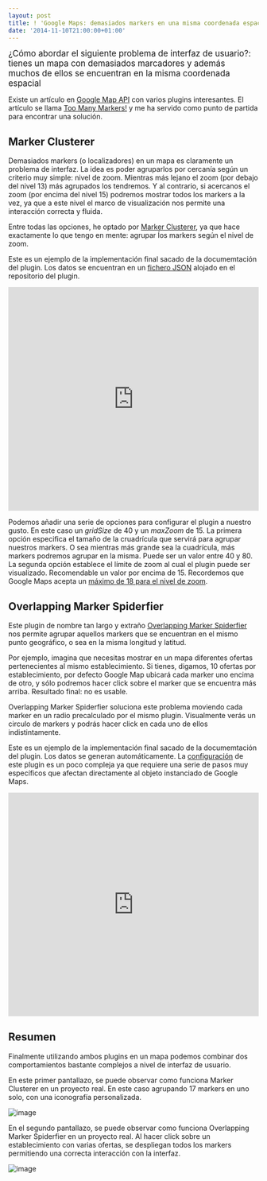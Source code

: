 ```yaml
--- 
layout: post 
title: ! 'Google Maps: demasiados markers en una misma coordenada espacial'
date: '2014-11-10T21:00:00+01:00' 
---
```


<big>¿Cómo abordar el siguiente problema de interfaz de usuario?: tienes un mapa con demasiados marcadores y además muchos de ellos se encuentran en la misma coordenada espacial</big>

Existe un artículo en [Google Map API](https://developers.google.com/maps/) con varios plugins interesantes. El artículo se llama [Too Many Markers!](https://developers.google.com/maps/articles/toomanymarkers) y me ha servido como punto de partida para encontrar una solución. 

## Marker Clusterer

Demasiados markers (o localizadores) en un mapa es claramente un problema de interfaz. La idea es poder agruparlos por cercanía según un criterio muy simple: nivel de zoom. Mientras más lejano el zoom (por debajo del nivel 13) más agrupados los tendremos. Y al contrario, si acercanos el zoom (por encima del nivel 15) podremos mostrar todos los markers a la vez, ya que a este nivel el marco de visualización nos permite una interacción correcta y fluida.

Entre todas las opciones, he optado por [Marker Clusterer](https://code.google.com/p/google-maps-utility-library-v3/), ya que hace exactamente lo que tengo en mente: agrupar ĺos markers según el nivel de zoom. 

Este es un ejemplo de la implementación final sacado de la documemtación del plugin. Los datos se encuentran en un [fichero JSON](http://google-maps-utility-library-v3.googlecode.com/svn/trunk/markerclusterer/src/data.json) alojado en el repositorio del plugin.

<iframe width="100%" height="450" src="http://jsfiddle.net/brunogarcia/cxgwb4oh/5/embedded/result,js,html,css" allowfullscreen="allowfullscreen" frameborder="0"></iframe>

<p></p>

Podemos añadir una serie de opciones para configurar el plugin a nuestro gusto. En este caso un _gridSize_ de 40 y un _maxZoom_ de 15. 
La primera opción especifica el tamaño de la cruadrícula que servirá para agrupar nuestros markers. O sea mientras más grande sea la cuadrícula, más markers podremos agrupar en la misma.
Puede ser un valor entre 40 y 80. 
La segunda opción establece el límite de zoom al cual el plugin puede ser visualizado. Recomendable un valor por encima de 15. Recordemos que Google Maps acepta un [máximo de 18 para el nivel de zoom](https://developers.google.com/maps/documentation/javascript/maxzoom).

## Overlapping Marker Spiderfier 

Este plugin de nombre tan largo y extraño [Overlapping Marker Spiderfier](https://github.com/jawj/OverlappingMarkerSpiderfier) nos permite agrupar aquellos markers que se encuentran en el mismo punto geográfico, o sea en la misma longitud y latitud. 

Por ejemplo, imagina que necesitas mostrar en un mapa diferentes ofertas pertenecientes al mismo establecimiento. Si tienes, digamos, 10 ofertas por establecimiento, por defecto Google Map ubicará cada marker uno encima de otro, y sólo podremos hacer click sobre el marker que se encuentra más arriba. Resultado final: no es usable.

Overlapping Marker Spiderfier soluciona este problema moviendo cada marker en un radio precalculado por el mismo plugin. Visualmente verás un circulo de markers y podrás hacer click en cada uno de ellos indistintamente.

Este es un ejemplo de la implementación final sacado de la documemtación del plugin. Los datos se generan automáticamente. La [configuración](https://github.com/jawj/OverlappingMarkerSpiderfier#how-to-use) de este plugin es un poco compleja ya que requiere una serie de pasos muy específicos que afectan directamente al objeto instanciado de Google Maps.

<iframe width="100%" height="450" src="http://jawj.github.io/OverlappingMarkerSpiderfier/demo.html"  allowfullscreen="allowfullscreen" frameborder="0"></iframe>

<p></p>

## Resumen

Finalmente utilizando ambos plugins en un mapa podemos combinar dos comportamientos bastante complejos a nivel de interfaz de usuario.

En este primer pantallazo, se puede observar como funciona Marker Clusterer en un proyecto real. En este caso agrupando 17 markers en uno solo, con una iconografía personalizada.

![image](http://bruno.garciaechegaray.com/blog/startclub-example-01.png)

En el segundo pantallazo, se puede observar como funciona Overlapping Marker Spiderfier en un proyecto real. Al hacer click sobre un establecimiento con varias ofertas, se despliegan todos los markers permitiendo una correcta interacción con la interfaz.

![image](http://bruno.garciaechegaray.com/blog/startclub-example-02.png)